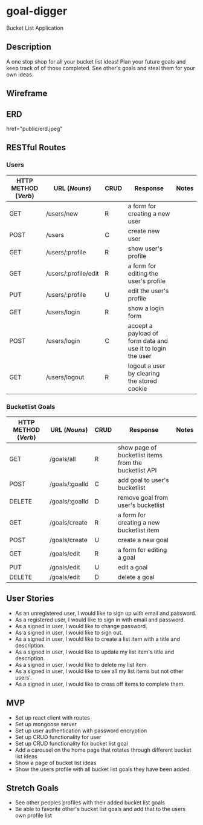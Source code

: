 # goal-digger

Bucket List Application

## Description

A one stop shop for all your bucket list ideas! Plan your future goals and keep track of of those completed. See other's goals and steal them for your own ideas.

## Wireframe

## ERD
href="public/erd.jpeg"



## RESTful Routes

### Users
| HTTP METHOD (_Verb_) | URL (_Nouns_)            | CRUD | Response                                                    | Notes |
| -------------------- | -------------            | ---- | --------                                                    | ----- |
| GET                  | /users/new               | R    | a form for creating a new user                              |       |
| POST                 | /users                   | C    | create new user                                             |       |
| GET                  | /users/:profile          | R    | show user's profile                                         |       |
| GET                  | /users/:profile/edit     | R    | a form for editing the user's profile                       |       |
| PUT                  | /users/:profile          | U    | edit the user's profile                                     |       |
| GET                  | /users/login             | R    | show a login form                                           |       |
| POST                 | /users/login             | C    | accept a payload of form data and use it to login the user  |       |
| GET                  | /users/logout            | R    | logout a user by clearing the stored cookie                 |       |

### Bucketlist Goals
| HTTP METHOD (_Verb_) | URL (_Nouns_)              | CRUD | Response                                                  | Notes |
| -------------------- | -------------              | ---- | --------                                                  | ----- |
| GET                  | /goals/all                 | R    | show page of bucketlist items from the bucketlist API     |       |
| POST                 | /goals/:goalId             | C    | add goal to user's bucketlist                             |       |
| DELETE               | /goals/:goalId             | D    | remove goal from user's bucketlist                        |       |
| GET                  | /goals/create              | R    | a form for creating a new bucketlist item                 |       |
| POST                 | /goals/create              | U    | create a new goal                                         |       |
| GET                  | /goals/edit                | R    | a form for editing a goal                                 |       |
| PUT                  | /goals/edit                | U    | edit a goal                                               |       |
| DELETE               | /goals/edit                | D    | delete a goal                                             |       |



## User Stories

- As an unregistered user, I would like to sign up with email and password.
- As a registered user, I would like to sign in with email and password.
- As a signed in user, I would like to change password.
- As a signed in user, I would like to sign out.
- As a signed in user, I would like to create a list item with a title and description.
- As a signed in user, I would like to update my list item's title and description.
- As a signed in user, I would like to delete my list item.
- As a signed in user, I would like to see all my list items but not other users'.
- As a signed in user, I would like to cross off items to complete them.

## MVP

- Set up react client with routes
- Set up mongoose server
- Set up user authentication with password encryption
- Set up CRUD functionality for user
- Set up CRUD functionality for bucket list goal
- Add a carousel on the home page that rotates through different bucket list ideas
- Show a page of bucket list ideas
- Show the users profile with all bucket list goals they have been added.

## Stretch Goals

- See other peoples profiles with their added bucket list goals
- Be able to favorite other's bucket list goals and add that to the users own profile list
